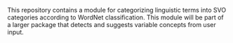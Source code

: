 This repository contains a module for categorizing linguistic terms into SVO categories according to WordNet classification. This module will be part of a larger package that detects and suggests variable concepts from user input.
